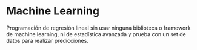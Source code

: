 # Machine Learning 

Programación de regresión lineal sin usar ninguna biblioteca o framework de machine learning, ni de estadística avanzada y prueba con un set de datos para realizar predicciones. 
